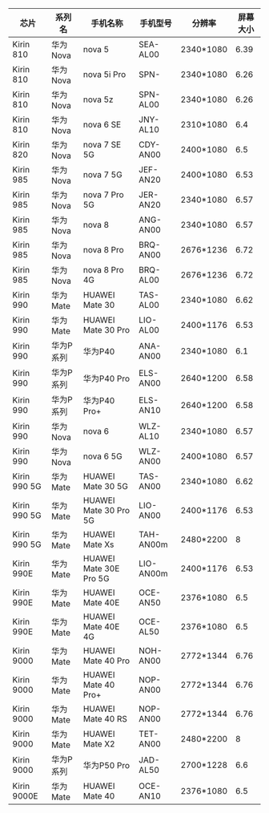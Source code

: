 | 芯片         | 系列名    | 手机名称               | 手机型号  | 分辨率    | 屏幕大小 |
| ------------ | --------- | ---------------------- | --------- | --------- | -------- |
| Kirin 810    | 华为Nova  | nova 5                 | SEA-AL00  | 2340*1080 | 6.39     |
| Kirin 810    | 华为Nova  | nova 5i Pro            | SPN-      | 2340*1080 | 6.26     |
| Kirin 810    | 华为Nova  | nova 5z                | SPN-AL00  | 2340*1080 | 6.26     |
| Kirin 810    | 华为Nova  | nova 6 SE              | JNY-AL10  | 2310*1080 | 6.4      |
| Kirin 820    | 华为Nova  | nova 7 SE 5G           | CDY-AN00  | 2400*1080 | 6.5      |
| Kirin 985    | 华为Nova  | nova 7 5G              | JEF-AN20  | 2400*1080 | 6.53     |
| Kirin 985    | 华为Nova  | nova 7 Pro 5G          | JER-AN20  | 2340*1080 | 6.57     |
| Kirin 985    | 华为Nova  | nova 8                 | ANG-AN00  | 2340*1080 | 6.57     |
| Kirin 985    | 华为Nova  | nova 8 Pro             | BRQ-AN00  | 2676*1236 | 6.72     |
| Kirin 985    | 华为Nova  | nova 8 Pro 4G          | BRQ-AL00  | 2676*1236 | 6.72     |
| Kirin 990    | 华为Mate  | HUAWEI Mate 30         | TAS-AL00  | 2340*1080 | 6.62     |
| Kirin 990    | 华为Mate  | HUAWEI Mate 30 Pro     | LIO-AL00  | 2400*1176 | 6.53     |
| Kirin 990    | 华为P系列 | 华为P40                | ANA-AN00  | 2340*1080 | 6.1      |
| Kirin 990    | 华为P系列 | 华为P40 Pro            | ELS-AN00  | 2640*1200 | 6.58     |
| Kirin 990    | 华为P系列 | 华为P40 Pro+           | ELS-AN10  | 2640*1200 | 6.58     |
| Kirin 990    | 华为Nova  | nova 6                 | WLZ-AL10  | 2340*1080 | 6.57     |
| Kirin 990    | 华为Nova  | nova 6 5G              | WLZ-AN00  | 2400*1080 | 6.57     |
| Kirin 990 5G | 华为Mate  | HUAWEI Mate 30 5G      | TAS-AN00  | 2340*1080 | 6.62     |
| Kirin 990 5G | 华为Mate  | HUAWEI Mate 30 Pro 5G  | LIO-AN00  | 2400*1176 | 6.53     |
| Kirin 990 5G | 华为Mate  | HUAWEI Mate Xs         | TAH-AN00m | 2480*2200 | 8        |
| Kirin 990E   | 华为Mate  | HUAWEI Mate 30E Pro 5G | LIO-AN00m | 2400*1176 | 6.53     |
| Kirin 990E   | 华为Mate  | HUAWEI Mate 40E        | OCE-AN50  | 2376*1080 | 6.5      |
| Kirin 990E   | 华为Mate  | HUAWEI Mate 40E 4G     | OCE-AL50  | 2376*1080 | 6.5      |
| Kirin 9000   | 华为Mate  | HUAWEI Mate 40 Pro     | NOH-AN00  | 2772*1344 | 6.76     |
| Kirin 9000   | 华为Mate  | HUAWEI Mate 40 Pro+    | NOP-AN00  | 2772*1344 | 6.76     |
| Kirin 9000   | 华为Mate  | HUAWEI Mate 40 RS      | NOP-AN00  | 2772*1344 | 6.76     |
| Kirin 9000   | 华为Mate  | HUAWEI Mate X2         | TET-AN00  | 2480*2200 | 8        |
| Kirin 9000   | 华为P系列 | 华为P50 Pro            | JAD-AL50  | 2700*1228 | 6.6      |
| Kirin 9000E  | 华为Mate  | HUAWEI Mate 40         | OCE-AN10  | 2376*1080 | 6.5      |